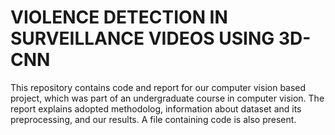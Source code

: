 # VIOLENCE DETECTION IN SURVEILLANCE VIDEOS USING 3D-CNN

This repository contains code and report for our computer vision based project, which was part of an undergraduate course in computer vision. The report explains adopted methodolog, information about dataset and its preprocessing, and our results. A file containing code is also present.
